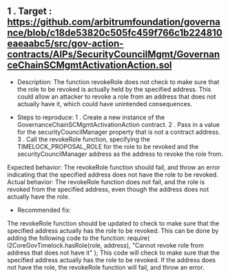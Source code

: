 ## 1 . Target : https://github.com/arbitrumfoundation/governance/blob/c18de53820c505fc459f766c1b224810eaeaabc5/src/gov-action-contracts/AIPs/SecurityCouncilMgmt/GovernanceChainSCMgmtActivationAction.sol



- Description: 
The function revokeRole  does not check to make sure that the role to be revoked is actually held by the specified address. This could allow an attacker to revoke a role from an address that does not actually have it, which could have unintended consequences.

- Steps to reproduce:
            1 . Create a new instance of the GovernanceChainSCMgmtActivationAction contract.
            2 . Pass in a value for the securityCouncilManager property that is not a contract address.
            3 . Call the revokeRole function, specifying the TIMELOCK_PROPOSAL_ROLE for the role to be revoked 
                and the securityCouncilManager address as the address to revoke the role from.

Expected behavior:
 The revokeRole function should fail, and throw an error indicating that the specified address does not have the role to be revoked.
Actual behavior:
 The revokeRole function does not fail, and the role is revoked from the specified address, even though the address does not actually have the role.

- Recommended fix:

 The revokeRole function should be updated to check to make sure that the specified address actually has the role to be revoked. This can be done by adding the following code to the function:
require(
    l2CoreGovTimelock.hasRole(role, address),
    "Cannot revoke role from address that does not have it"
);
This code will check to make sure that the specified address actually has the role to be revoked. If the address does not have the role, the revokeRole function will fail, and throw an error.